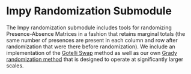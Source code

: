 # lmpy Randomization Submodule

The lmpy randomization submodule includes tools for randomizing Presence-Absence
Matrices in a fashion that retains marginal totals (the same number of presences are
present in each column and row after randomization that were there before
randomization).  We include an implementation of the [Gotelli Swap](./swap.py) method
as well as our own [Grady randomization method](./grady.py) that is designed to operate
at significantly larger scales.